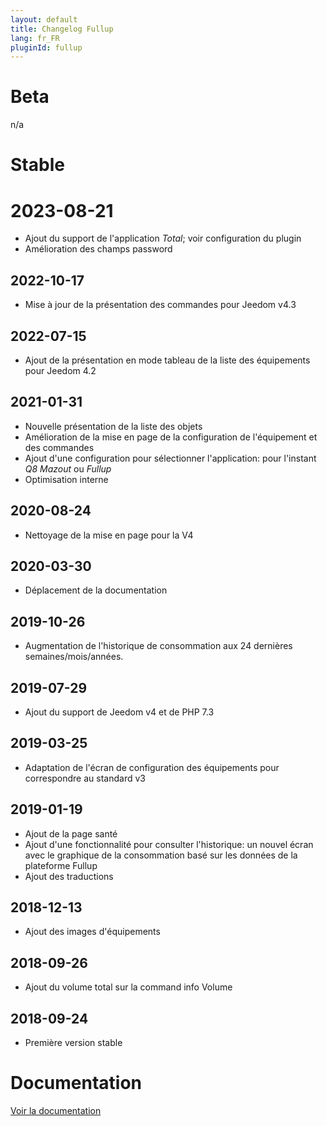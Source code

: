 ```yaml
---
layout: default
title: Changelog Fullup
lang: fr_FR
pluginId: fullup
---
```


# Beta

n/a

# Stable

# 2023-08-21

- Ajout du support de l'application _Total_; voir configuration du plugin
- Amélioration des champs password

## 2022-10-17

- Mise à jour de la présentation des commandes pour Jeedom v4.3

## 2022-07-15

- Ajout de la présentation en mode tableau de la liste des équipements pour Jeedom 4.2

## 2021-01-31

- Nouvelle présentation de la liste des objets
- Amélioration de la mise en page de la configuration de l'équipement et des commandes
- Ajout d'une configuration pour sélectionner l'application: pour l'instant _Q8 Mazout_ ou _Fullup_
- Optimisation interne

## 2020-08-24

- Nettoyage de la mise en page pour la V4

## 2020-03-30

- Déplacement de la documentation

## 2019-10-26

- Augmentation de l'historique de consommation aux 24 dernières semaines/mois/années.

## 2019-07-29

- Ajout du support de Jeedom v4 et de PHP 7.3

## 2019-03-25

- Adaptation de l'écran de configuration des équipements pour correspondre au standard v3

## 2019-01-19

- Ajout de la page santé
- Ajout d'une fonctionnalité pour consulter l'historique: un nouvel écran avec le graphique de la consommation basé sur les données de la plateforme Fullup
- Ajout des traductions

## 2018-12-13

- Ajout des images d'équipements

## 2018-09-26

- Ajout du volume total sur la command info Volume

## 2018-09-24

- Première version stable

# Documentation

[Voir la documentation]({{site.baseurl}}/{{page.pluginId}}/{{page.lang}})
